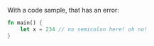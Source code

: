 With a code sample, that has an error:

```rust
fn main() {
    let x = 234 // no semicolon here! oh no!
}
```
